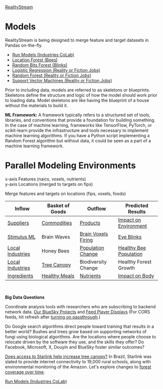 [RealityStream](../)
# Models

RealityStream is being designed to merge feature and target datasets in Pandas on-the-fly.

- [Run Models (Industries CoLab)](../input/industries)
- [Location Forest (Bees)](models/location-forest)
- [Random Bits Forest (Blinks)](models/random-bits-forest)
- [Logistic Regression (Reality or Fiction Jobs)](models/reality-or-fiction)
- [Random Forest (Reality or Fiction Jobs)](models/reality-or-fiction)
- [Support Vector Machines (Reality or Fiction Jobs)](models/reality-or-fiction)

Prior to including data, models are referred to as skeletons or blueprints. Skeletons define the structure and logic of how the model should work prior to loading data. Model skeletons are like having the blueprint of a house without the materials to build it.

**ML Framework:** A framework typically refers to a structured set of tools, libraries, and conventions that provide a foundation for building something. In the case of machine learning, frameworks like TensorFlow, PyTorch, or scikit-learn provide the infrastructure and tools necessary to implement machine learning algorithms. If you have a Python script implementing a Random Forest algorithm but without data, it could be seen as a part of a machine learning framework.


# Parallel Modeling Environments

x-axis Features (naics, voxels, nutrients)  
y-axis Locations (merged to targets on fips)

Merge features and targets on locations (fips, voxels, foods)

| Inflow | Basket of Goods| Outflow | Predicted Results |
| ----------- | ----------- | ----------- | ----------- |
| [Suppliers](/data-pipeline/research/economy/) | [Commodities](/localsite/info/) | [Products](https://github.com/ModelEarth/OpenFootprint/tree/main/products/US) | [Impact on Environment](/community/tools/) |
| [Stimulus ML](../blinks/) | Brain Waves | [Brain Voxels Firing](/RealityStream/models/random-bits-forest/) | [Eye Blinks](/RealityStream/output/blinks/) |
| [Local Industries](/localsite/info/) | Honey Bees | [Population Change](/data-pipeline/research/bees/) | [Healthy Bee Population](/RealityStream/output/bees) |
| [Local Industries](/localsite/info/) | [Tree Canopy](/data-commons/docs/conservation/) | Biodiversity Change | Healthy Forest Growth |
| [Ingredients](/data-commons/docs/food/) | [Healthy Meals](/OpenFootprint) | [Nutrients](/balance/) | [Impact on Body](/balance/label_checker.html) |

<br>

**Big Data Questions**

Coordinate analysis tools with researchers who are subscribing to backend network data.
[Our BlueSky Projects](https://bsky.app/profile/modelearth.bsky.social) and [Feed Player Displays](https://model.earth/feed/view/) (For CORS feeds, hit refresh after <a href="https://cors-anywhere.herokuapp.com/" target="passthrough">turning on passthrough</a>.)

Do Google search algorithms direct people toward training that results in a better world?  Bushes and trees grow based on supporting networks of fungi using biological algorithms. Are the locations where people choose to relocate driven by the software they use, and the skills they offer? Do Facebook, Microsoft, X, Douyin and BlueSky foster similar outcomes?

[Does access to Starlink help increase tree canopy?](https://www.yahoo.com/news/elon-musk-diplomacy-woo-wing-155604090.html) In Brazil, Starlink was slated to provide internet connectivity to 19,000 rural schools, along with environmental monitoring of the Amazon. Let's explore changes to [forest coverage over time](/data-commons/docs/conservation/).

[Run Models (Industries CoLab)](../input/industries)
